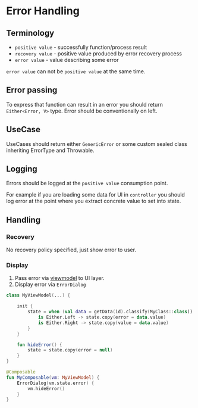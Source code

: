 # Error Handling

## Terminology

- `positive value` - successfully function/process result
- `recovery value` - positive value produced by error recovery process
- `error value` - value describing some error

`error value` can not be `positive value` at the same time.

## Error passing

To express that function can result in an error you should return `Either<Error, V>`  type. Error should be conventionally on left.

## UseCase

UseCases should return either `GenericError` or some custom sealed class inheriting ErrorType and Throwable.

## Logging

Errors should be logged at the `positive value` consumption point.

For example if you are loading some data for UI in `controller` you should log error at the point
where you extract concrete value to set into state.

## Handling

### Recovery

No recovery policy specified, just show error to user.

### Display

1. Pass error via [viewmodel](viewmodel.md) to UI layer.
2. Display error via `ErrorDialog`


```kotlin
class MyViewModel(...) {

    init {
        state = when (val data = getData(id).classify(MyClass::class)) {
            is Either.Left -> state.copy(error = data.value)
            is Either.Right -> state.copy(value = data.value)
        }
    }

    fun hideError() {
        state = state.copy(error = null)
    }
}

@Composable
fun MyComposable(vm: MyViewModel) {
    ErrorDialog(vm.state.error) {
        vm.hideError()
    }
}
```
